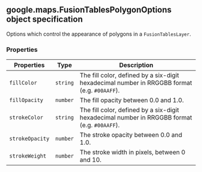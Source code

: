 <h2 id="FusionTablesPolygonOptions">
google.maps.FusionTablesPolygonOptions
object specification
</h2><p>Options which control the appearance of polygons in a <code>FusionTablesLayer</code>.</p><h3>Properties</h3><table summary="object FusionTablesPolygonOptions - Properties" width="100%">
<thead>
<tr><th>Properties</th>
<th>Type</th>
<th>Description</th>
</tr></thead>
<tbody>
<tr>
<td><code>fillColor</code></td>
<td><code>string</code></td>
<td>The fill color, defined by a six-digit hexadecimal number in RRGGBB format (e.g. <code>#00AAFF</code>).</td>
</tr>
<tr>
<td><code>fillOpacity</code></td>
<td><code>number</code></td>
<td>The fill opacity between 0.0 and 1.0.</td>
</tr>
<tr>
<td><code>strokeColor</code></td>
<td><code>string</code></td>
<td>The fill color, defined by a six-digit hexadecimal number in RRGGBB format (e.g. <code>#00AAFF</code>).</td>
</tr>
<tr>
<td><code>strokeOpacity</code></td>
<td><code>number</code></td>
<td>The stroke opacity between 0.0 and 1.0.</td>
</tr>
<tr>
<td><code>strokeWeight</code></td>
<td><code>number</code></td>
<td>The stroke width in pixels, between 0 and 10.</td>
</tr>
</tbody>
</table>